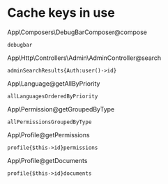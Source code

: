 # Cache keys in use

App\Composers\DebugBarComposer@compose

	debugbar

App\Http\Controllers\Admin\AdminController@search

	adminSearchResults{Auth:user()->id}

App\Language@getAllByPriority

	allLanguagesOrderedByPriority

App\Permission@getGroupedByType

	allPermissionsGroupedByType

App\Profile@getPermissions

	profile{$this->id}permissions

App\Profile@getDocuments

	profile{$this->id}documents
